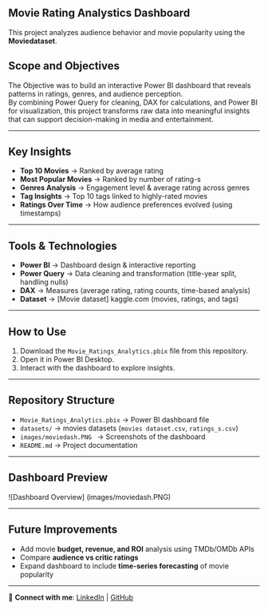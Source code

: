 ## Movie Rating Analystics Dashboard 

This project analyzes audience behavior and movie popularity using the **Moviedataset**.  

## Scope and Objectives

The Objective was to build an interactive Power BI dashboard that reveals patterns in ratings, genres, and audience perception.  
By combining Power Query for cleaning, DAX for calculations, and Power BI for visualization, this project transforms raw data into meaningful insights that can support decision-making in media and entertainment.  

---

##  Key Insights  
- **Top 10 Movies** → Ranked by average rating  
- **Most Popular Movies** → Ranked by number of rating-s  
- **Genres Analysis** → Engagement level & average rating across genres  
-  **Tag Insights** → Top 10 tags linked to highly-rated movies  
- **Ratings Over Time** → How audience preferences evolved (using timestamps)  
---

##  Tools & Technologies  
- **Power BI** → Dashboard design & interactive reporting  
- **Power Query** → Data cleaning and transformation (title-year split, handling nulls)  
- **DAX** → Measures (average rating, rating counts, time-based analysis)  
- **Dataset** → [Movie dataset] kaggle.com (movies, ratings, and tags)  

---

## How to Use  
1. Download the `Movie_Ratings_Analytics.pbix` file from this repository.  
2. Open it in Power BI Desktop.  
4. Interact with the dashboard to explore insights.  

---

##  Repository Structure  
- `Movie_Ratings_Analytics.pbix` → Power BI dashboard file  
- `datasets/` → movies datasets (`movies dataset.csv`, `ratings_s.csv`)  
- `images/moviedash.PNG ` → Screenshots of the dashboard  
- `README.md` → Project documentation  

---

##  Dashboard Preview  
![Dashboard Overview]
(images/moviedash.PNG)  

---

##  Future Improvements  
- Add movie **budget, revenue, and ROI** analysis using TMDb/OMDb APIs  
- Compare **audience vs critic ratings**  
- Expand dashboard to include **time-series forecasting** of movie popularity  

---

🔗 **Connect with me**: [LinkedIn](https://www.linkedin.com/in/kabiratSalawudeen) | [GitHub](https://github.com/kabiratSalawudeen20creator)
